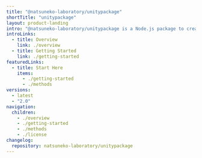 ```yaml
---
title: "@natsuneko-laboratory/unitypackage"
shortTitle: "unitypackage"
layout: product-landing
intro: "@natsuneko-laboratory/unitypackage is a Node.js package to create UnityPackage from your Unity project without installing Unity Editor."
introLinks:
  - title: Overview
    link: ./overview
  - title: Getting Started
    link: ./getting-started
featuredLinks:
  - title: Start Here
    items:
      - ./getting-started
      - ./methods
versions:
  - latest
  - "2.0"
navigation:
  children:
    - ./overview
    - ./getting-started
    - ./methods
    - ./license
changelog:
  repository: natsuneko-laboratory/unitypackage
---
```

